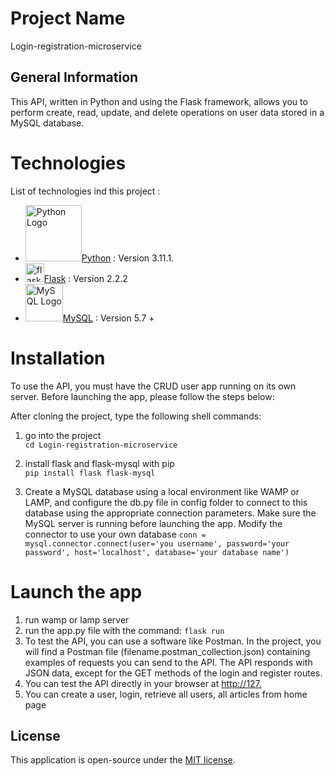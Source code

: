 


# Project Name
 Login-registration-microservice

## General Information
This API, written in Python and using the Flask framework, allows you to perform create, read, update, and delete operations on user data stored in a MySQL database.

# Technologies  

List of technologies ind this project : 
* <img src="https://www.python.org/static/community_logos/python-logo-inkscape.svg" width="90" alt="Python Logo">[Python](https://www.python.org/) : Version 3.11.1.
* <img src="https://upload.wikimedia.org/wikipedia/commons/3/3c/Flask_logo.svg" width="30" alt="flask Logo">[Flask](https://flask.palletsprojects.com/en/2.2.x/) : Version 2.2.2
* <img src="https://encrypted-tbn0.gstatic.com/images?q=tbn:ANd9GcT15d13IJ7gtixCZJXH-N-EctmRjvZyI8yw6BcbTX7A-g&s" width="60" alt="MySQL Logo">[MySQL](https://upload.wikimedia.org/wikipedia/commons/0/0a/MySQL_textlogo.svg) : Version 5.7 +



# Installation  

To use the API, you must have the CRUD user app running on its own server. Before launching the app, please follow the steps below:

After cloning the project, type the following shell commands:   

1. go into the project  
`cd Login-registration-microservice`

2. install flask and flask-mysql with pip  
`pip install flask flask-mysql`

3. Create a MySQL database using a local environment like WAMP or LAMP, and configure the db.py file in config folder to connect to this database using the appropriate connection parameters. Make sure the MySQL server is running before launching the app.
Modify the connector to use your own database
`conn = mysql.connector.connect(user='you username', password='your password', host='localhost', database='your database name')`  

# Launch the app

1. run wamp or lamp server
2. run the app.py file with the command:
 `flask run`
3. To test the API, you can use a software like Postman. In the project, you will find a Postman file (filename.postman_collection.json) containing examples of requests you can send to the API. The API responds with JSON data, except for the GET methods of the login and register routes.
4. You can test the API directly in your browser at [http://127.](http://127.0.0.1:5000/)
5. You can create a user, login, retrieve all users, all articles from home page


## License
This application is open-source under the [MIT license](https://opensource.org/licenses/MIT).  
